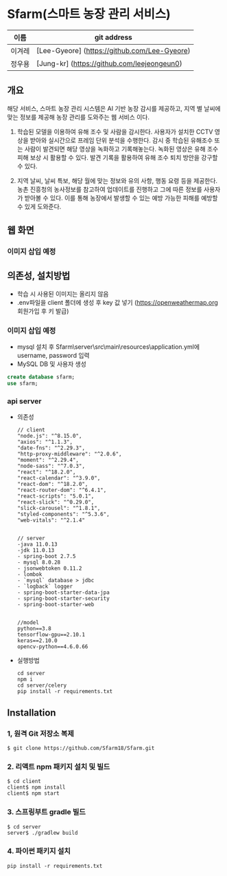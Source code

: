 # Sfarm(스마트 농장 관리 서비스)
| 이름 | git address |
|------|-------------|
|이겨레| [Lee-Gyeore] (https://github.com/Lee-Gyeore) |
|정우용| [Jung-kr] (https://github.com/leejeongeun0) |   

## 개요
해당 서비스, 스마트 농장 관리 시스템은 AI 기반 농장 감시를 제공하고, 지역 별 날씨에 맞는 정보를 제공해  농장 관리를 도와주는 웹 서비스 이다.

1. 학습된 모델을 이용하여 유해 조수 및 사람을 감시한다. 사용자가 설치한 CCTV 영상을 받아와 실시간으로 프레임 단위 분석을 수행한다.  감시 중 학습된 유해조수 또는 사람이 발견되면 해당 영상을 녹화하고 기록해놓는다. 녹화된 영상은 유해 조수 피해 보상 시 활용할 수 있다. 발견 기록을 활용하여 유해 조수 퇴치 방안을 강구할 수 있다.

2. 지역 날씨, 날씨 특보, 해당 월에 맞는 정보와 유의 사항, 행동 요령 등을 제공한다. 농촌 진흥청의 농사정보를 참고하여 업데이트를 진행하고 그에 따른 정보를 사용자가 받아볼 수 있다. 이를 통해 농장에서 발생할 수 있는 예방 가능한 피해를 예방할 수 있게 도와준다. 



## 웹 화면
### 이미지 삽입 예정



## 의존성, 설치방법
* 학습 시 사용된 이미지는 올리지 않음
* .env파일을 client 폴더에 생성 후 key 값 넣기 (https://openweathermap.org 회원가입 후 키 발급)
### 이미지 삽입 예정

* mysql 설치 후 Sfarm\server\src\main\resources\application.yml에 username, password 입력 
* MySQL DB 및 사용자 생성
```sql
create database sfarm;
use sfarm;
```


### api server
*  의존성
      ```
    // client
    "node.js": "^8.15.0",
    "axios": "^1.1.3",
    "date-fns": "^2.29.3",
    "http-proxy-middleware": "^2.0.6",
    "moment": "^2.29.4",
    "node-sass": "^7.0.3",
    "react": "^18.2.0",
    "react-calendar": "^3.9.0",
    "react-dom": "^18.2.0",
    "react-router-dom": "^6.4.1",
    "react-scripts": "5.0.1",
    "react-slick": "^0.29.0",
    "slick-carousel": "^1.8.1",
    "styled-components": "^5.3.6",
    "web-vitals": "^2.1.4"
    
        
    // server
    -java 11.0.13
    -jdk 11.0.13
    - spring-boot 2.7.5
    - mysql 8.0.28
    - jsonwebtoken 0.11.2
    - lombok
    - `mysql` database > jdbc
    - `logback` logger
    - spring-boot-starter-data-jpa
    - spring-boot-starter-security
    - spring-boot-starter-web
    
    
    //model
    python==3.8
    tensorflow-gpu==2.10.1
    keras==2.10.0
    opencv-python==4.6.0.66
    ```
* 실행방법
    ```
    cd server
    npm i
    cd server/celery
    pip install -r requirements.txt
    ```

## Installation
### 1, 원격 Git 저장소 복제
```
$ git clone https://github.com/Sfarm18/Sfarm.git
```

### 2. 리액트 npm 패키지 설치 및 빌드
```
$ cd client
client$ npm install
client$ npm start
```

### 3. 스프링부트 gradle 빌드
```
$ cd server
server$ ./gradlew build
```

### 4. 파이썬 패키지 설치
```
pip install -r requirements.txt
```
